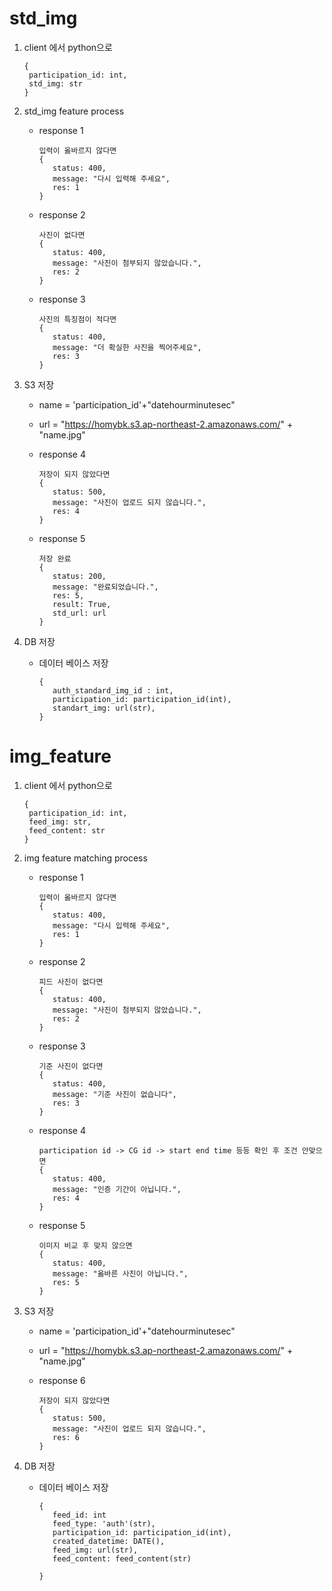 # std_img

1. client 에서 python으로

   ```
   {
   	participation_id: int,
   	std_img: str
   }
   ```

2. std_img feature process

   - response 1

     ```
     입력이 옳바르지 않다면
     {
     	status: 400,
     	message: "다시 입력해 주세요",
     	res: 1
     }
     ```

   - response 2

     ```
     사진이 없다면
     {
     	status: 400,
     	message: "사진이 첨부되지 않았습니다.",
     	res: 2
     }
     ```

   - response 3

     ```
     사진의 특징점이 적다면
     {
     	status: 400,
     	message: "더 확실한 사진을 찍어주세요",
     	res: 3
     }
     ```

3. S3 저장

   - name = 'participation_id'+"datehourminutesec"

   - url = "https://homybk.s3.ap-northeast-2.amazonaws.com/" + "name.jpg"

   - response 4

     ```
     저장이 되지 않았다면
     {
     	status: 500,
     	message: "사진이 업로드 되지 않습니다.",
     	res: 4
     }
     ```

   - response 5

     ```
     저장 완료
     {
     	status: 200,
     	message: "완료되었습니다.",
     	res: 5,
     	result: True,
     	std_url: url
     }
     ```

     

4. DB 저장

   - 데이터 베이스 저장

     ```
     {
     	auth_standard_img_id : int,
     	participation_id: participation_id(int),
     	standart_img: url(str),
     }
     ```

     

# img_feature

1. client 에서 python으로

   ```
   {
   	participation_id: int,
   	feed_img: str,
   	feed_content: str
   }
   ```

2. img feature matching process

   - response 1

     ```
     입력이 옳바르지 않다면
     {
     	status: 400,
     	message: "다시 입력해 주세요",
     	res: 1
     }
     ```

   - response 2

     ```
     피드 사진이 없다면
     {
     	status: 400,
     	message: "사진이 첨부되지 않았습니다.",
     	res: 2
     }
     ```

   - response 3

     ```
     기준 사진이 없다면
     {
     	status: 400,
     	message: "기준 사진이 없습니다",
     	res: 3
     }
     ```

   - response 4

     ```
     participation id -> CG id -> start end time 등등 확인 후 조건 안맞으면
     {
     	status: 400,
     	message: "인증 기간이 아닙니다.",
     	res: 4
     }
     ```

   - response 5

     ```
     이미지 비교 후 맞지 않으면
     {
     	status: 400,
     	message: "옳바른 사진이 아닙니다.",
     	res: 5
     }
     ```

     

3. S3 저장

   - name = 'participation_id'+"datehourminutesec"

   - url = "https://homybk.s3.ap-northeast-2.amazonaws.com/" + "name.jpg"

   - response 6

     ```
     저장이 되지 않았다면
     {
     	status: 500,
     	message: "사진이 업로드 되지 않습니다.",
     	res: 6
     }
     ```

4. DB 저장

   - 데이터 베이스 저장

     ```
     {
     	feed_id: int
     	feed_type: 'auth'(str),
     	participation_id: participation_id(int),
     	created_datetime: DATE(),
     	feed_img: url(str),
     	feed_content: feed_content(str)
     	
     }
     ```

     